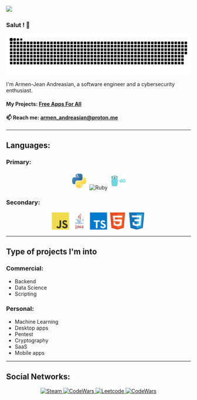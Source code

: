![](https://i.ibb.co/YXrfF37/8-F3-A2220-1000x630.jpg)

### Salut ! 👋

<picture>
     <source media="(prefers-color-scheme: dark)" srcset="https://raw.githubusercontent.com/Armen-Jean-Andreasian/Armen-Jean-Andreasian/cd66a8efe9be287abedfe43398c1308b2d116e60/pics/github-contribution-grid-snake-dark.svg">
     <img alt="snake!" src="https://raw.githubusercontent.com/Armen-Jean-Andreasian/Armen-Jean-Andreasian/cd66a8efe9be287abedfe43398c1308b2d116e60/pics/github-contribution-grid-snake-dark.svg">
</picture>

I'm Armen-Jean Andreasian, a software engineer and a cybersecurity enthusiast. 

#### My Projects: [Free Apps For All](https://github.com/Free-Apps-for-All)
#### 📫 Reach me: [armen_andreasian@proton.me](mailto:armen_andreasian@proton.me)
---
## Languages:

### Primary:
<p align="center">
<img src="pics/python.png" alt="Python" width="48" height="48" />
<img src="https://upload.wikimedia.org/wikipedia/commons/f/f1/Ruby_logo.png" alt="Ruby" width="48" height="48" />
<img src="pics/golang.png" alt="Go" width="48" height="48" />
</p>

### Secondary:
<p align="center">
<img src="pics/image4.png" alt="JavaScript" width="48" height="48" />
<img src="pics/java.png" alt="Java" width="48" height="48" />
<img src="pics/image5.png" alt="TS" width="48" height="48" />
<img src="pics/image2.png" alt="HTML" width="48" height="48" />
<img src="pics/image3.png" alt="CSS" width="48" height="48" />
</p>

---
## Type of projects I'm into

### Commercial:
- Backend
- Data Science
- Scripting

### Personal:
- Machine Learning
- Desktop apps
- Pentest
- Cryptography
- SaaS
- Mobile apps

---
## Social Networks:

<p align="center">

<a href="https://steamcommunity.com/id/hardy_77/">
   <img src="https://upload.wikimedia.org/wikipedia/commons/thumb/8/83/Steam_icon_logo.svg/768px-Steam_icon_logo.svg.png" alt="Steam" width="48" height="48" />
</a>
<a href="https://t.me/hardliner21">
   <img src="https://upload.wikimedia.org/wikipedia/commons/thumb/8/82/Telegram_logo.svg/2048px-Telegram_logo.svg.png" alt="CodeWars" width="48" height="48" />
</a>
<a href="https://leetcode.com/a_andreasian/">
   <img src="https://www.goodtecher.com/wp-content/uploads/2020/08/LeetCode_logo-150x150.png" alt="Leetcode" width="48" height="48" />
</a>
<a href="https://www.codewars.com/users/armM00">
   <img src="https://docs.codewars.com/logo.svg" alt="CodeWars" width="48" height="48" />
</a>

</p>
